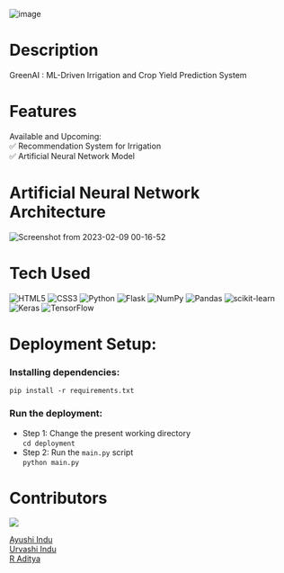 ![image](https://github.com/Just-5-Stars/Automated-Irrigation-System/assets/71700207/8803fcd2-be34-4d1a-9a50-2bd9d11ec0e6)

# Description
GreenAI : ML-Driven Irrigation and Crop Yield Prediction System

# Features
Available and Upcoming:  
✅ Recommendation System for Irrigation  
✅ Artificial Neural Network Model  

# Artificial Neural Network Architecture
![Screenshot from 2023-02-09 00-16-52](https://user-images.githubusercontent.com/59119736/217623840-679a2bac-5639-4134-92d9-8e2c861d5194.png)



 
# Tech Used

![HTML5](https://img.shields.io/badge/html5-%23E34F26.svg?style=for-the-badge&logo=html5&logoColor=white) ![CSS3](https://img.shields.io/badge/css3-%231572B6.svg?style=for-the-badge&logo=css3&logoColor=white) ![Python](https://img.shields.io/badge/python-3670A0?style=for-the-badge&logo=python&logoColor=ffdd54) ![Flask](https://img.shields.io/badge/flask-%23000.svg?style=for-the-badge&logo=flask&logoColor=white) ![NumPy](https://img.shields.io/badge/numpy-%23013243.svg?style=for-the-badge&logo=numpy&logoColor=white) ![Pandas](https://img.shields.io/badge/pandas-%23150458.svg?style=for-the-badge&logo=pandas&logoColor=white) ![scikit-learn](https://img.shields.io/badge/scikit--learn-%23F7931E.svg?style=for-the-badge&logo=scikit-learn&logoColor=white) ![Keras](https://img.shields.io/badge/Keras-%23D00000.svg?style=for-the-badge&logo=Keras&logoColor=white) ![TensorFlow](https://img.shields.io/badge/TensorFlow-%23FF6F00.svg?style=for-the-badge&logo=TensorFlow&logoColor=white)
      
# Deployment Setup:
### Installing dependencies:  
`pip install -r requirements.txt`
### Run the deployment:
- Step 1: Change the present working directory  
`cd deployment` 
- Step 2: Run the `main.py` script  
`python main.py`

# Contributors

<a href="https://github.com/Just-5-Stars/Automated-Irrigation-System/graphs/contributors">
  <img src="https://contrib.rocks/image?repo=Just-5-Stars/Automated-Irrigation-System" />
</a>

[Ayushi Indu](https://github.com/ayushi200116)  
[Urvashi Indu](https://github.com/urvashi16)  
[R Aditya](https://github.com/adityarags)
